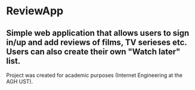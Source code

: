 # ReviewApp
## Simple web application that allows users to sign in/up and add reviews of films, TV serieses etc. Users can also create their own "Watch later" list.

Project was created for academic purposes (Internet Engineering at the AGH UST).
